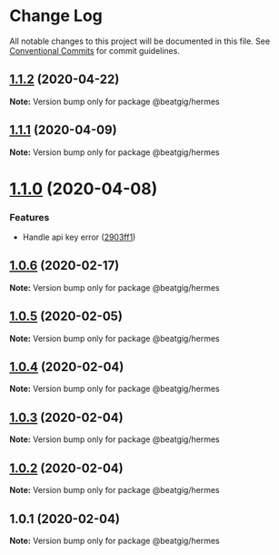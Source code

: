# Change Log

All notable changes to this project will be documented in this file.
See [Conventional Commits](https://conventionalcommits.org) for commit guidelines.

## [1.1.2](https://github.com/beatgig/midi/tree/master/packages/hermes/compare/@beatgig/hermes@1.1.1...@beatgig/hermes@1.1.2) (2020-04-22)

**Note:** Version bump only for package @beatgig/hermes





## [1.1.1](https://github.com/beatgig/midi/tree/master/packages/hermes/compare/@beatgig/hermes@1.1.0...@beatgig/hermes@1.1.1) (2020-04-09)

**Note:** Version bump only for package @beatgig/hermes





# [1.1.0](https://github.com/beatgig/midi/tree/master/packages/hermes/compare/@beatgig/hermes@1.0.6...@beatgig/hermes@1.1.0) (2020-04-08)


### Features

* Handle api key error ([2903ff1](https://github.com/beatgig/midi/tree/master/packages/hermes/commit/2903ff1))





## [1.0.6](https://github.com/beatgig/midi/tree/master/packages/hermes/compare/@beatgig/hermes@1.0.5...@beatgig/hermes@1.0.6) (2020-02-17)

**Note:** Version bump only for package @beatgig/hermes





## [1.0.5](https://github.com/beatgig/midi/tree/master/packages/hermes/compare/@beatgig/hermes@1.0.4...@beatgig/hermes@1.0.5) (2020-02-05)

**Note:** Version bump only for package @beatgig/hermes





## [1.0.4](https://github.com/beatgig/midi/tree/master/packages/hermes/compare/@beatgig/hermes@1.0.3...@beatgig/hermes@1.0.4) (2020-02-04)

**Note:** Version bump only for package @beatgig/hermes





## [1.0.3](https://github.com/beatgig/midi/tree/master/packages/hermes/compare/@beatgig/hermes@1.0.2...@beatgig/hermes@1.0.3) (2020-02-04)

**Note:** Version bump only for package @beatgig/hermes





## [1.0.2](https://beatgig.com/midi/hermes/compare/@beatgig/hermes@1.0.1...@beatgig/hermes@1.0.2) (2020-02-04)

**Note:** Version bump only for package @beatgig/hermes





## 1.0.1 (2020-02-04)

**Note:** Version bump only for package @beatgig/hermes
